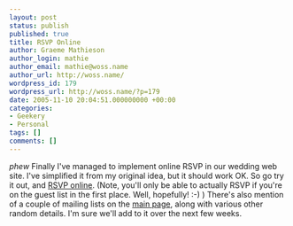 ```yaml
---
layout: post
status: publish
published: true
title: RSVP Online
author: Graeme Mathieson
author_login: mathie
author_email: mathie@woss.name
author_url: http://woss.name/
wordpress_id: 179
wordpress_url: http://woss.name/?p=179
date: 2005-11-10 20:04:51.000000000 +00:00
categories:
- Geekery
- Personal
tags: []
comments: []
---
```

<em>phew</em> Finally I've managed to implement online RSVP in our wedding web site.  I've simplified it from my original idea, but it should work OK.  So go try it out, and <a href="http://wedding.mathieson.name/">RSVP online</a>.  (Note, you'll only be able to actually RSVP if you're on the guest list in the first place.  Well, hopefully! :-) )  There's also mention of a couple of mailing lists on the <a href="http://wedding.mathieson.name/">main page</a>, along with various other random details.  I'm sure we'll add to it over the next few weeks.
